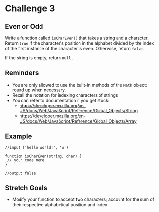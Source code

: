 # Challenge 3

##  Even or Odd
Write a function called `isCharEven()` that takes a string and a character. Return `true` if the character's position in the alphabet divided by the index of the first instance of the character is even. Otherwise, return `false`.

If the string is empty, return  `null` .

## Reminders

 - You are only allowed to use the built-in methods of the `Math` object: round up when necessary.
 - Recall the notation for indexing characters of strings
 - You can refer to documentation if you get stuck:
	 - https://developer.mozilla.org/en-US/docs/Web/JavaScript/Reference/Global_Objects/String
	 - https://developer.mozilla.org/en-US/docs/Web/JavaScript/Reference/Global_Objects/Array

## Example

    //input ('hello world!', 'w')

    function isCharEven(string, char) {
     // your code here
    }

    //output false

## Stretch Goals

 - Modify your function to accept two characters; account for the sum of their respective alphabetical position and index
